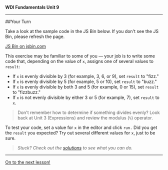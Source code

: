 **WDI Fundamentals Unit 9**

---

##Your Turn

Take a look at the sample code in the JS Bin below. If you don't see the JS Bin, please refresh the page.

<a class="jsbin-embed" href="https://jsbin.com/kiyeso/embed?js,console">JS Bin on jsbin.com</a><script src="https://static.jsbin.com/js/embed.min.js?3.35.12"></script>

This exercise may be familiar to some of you — your job is to write some code that, depending on the value of `x`, assigns one of several values to `result`:

* If `x` is evenly divisible by 3 (for example, 3, 6, or 9), set `result` to "fizz."
* If `x` is evenly divisible by 5 (for example, 5 or 10), set `result` to "buzz."
* If `x` is evenly divisible by both 3 and 5 (for example, 0 or 15), set `result` to "fizzbuzz."
* If `x` is not evenly divisible by either 3 or 5 (for example, 7), set `result` to `x`.

> Don't remember how to determine if something divides evenly? Look back at Unit 3 (Expressions) and review the modulus (`%`) operator.

To test your code, set a value for `x` in the editor and click `run.` Did you get the `result` you expected? Try out several different values for `x`, just to be sure.

> *Stuck? Check out the [solutions](https://github.com/generalassembly-studio/fundamentals/blob/master/exercise-solutions.md) to see what you can do.*

---

[On to the next lesson!](05_lesson.md)
